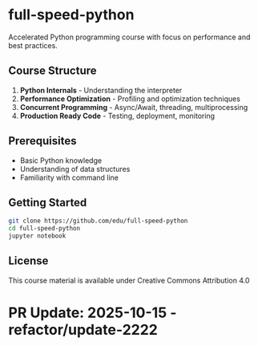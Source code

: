 # full-speed-python

Accelerated Python programming course with focus on performance and best practices.

## Course Structure
1. **Python Internals** - Understanding the interpreter
2. **Performance Optimization** - Profiling and optimization techniques  
3. **Concurrent Programming** - Async/Await, threading, multiprocessing
4. **Production Ready Code** - Testing, deployment, monitoring

## Prerequisites
- Basic Python knowledge
- Understanding of data structures
- Familiarity with command line

## Getting Started
```bash
git clone https://github.com/edu/full-speed-python
cd full-speed-python
jupyter notebook
```

## License
This course material is available under Creative Commons Attribution 4.0

# PR Update: 2025-10-15 - refactor/update-2222
